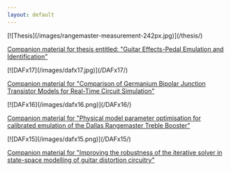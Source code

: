 ```yaml
---
layout: default
---
```


<div id="project-box" class="container" markdown="1">
[![Thesis](/images/rangemaster-measurement-242px.jpg)](/thesis/)

[Companion material for thesis entitled: "Guitar Effects-Pedal Emulation and Identification"](/DAFx17/)
</div>

<div id="project-box" class="container" markdown="1">
[![DAFx17](/images/dafx17.jpg)](/DAFx17/)

[Companion material for "Comparison of Germanium Bipolar Junction Transistor Models for Real-Time Circuit Simulation"](/DAFx17/)
</div>

<div id="project-box" class="container" markdown="1">
[![DAFx16](/images/dafx16.png)](/DAFx16/)

[Companion material for "Physical model parameter optimisation for calibrated emulation of the Dallas Rangemaster Treble Booster"](/DAFx16/)
</div>

<div id="project-box-last" class="container" markdown="1">
[![DAFx15](/images/dafx15.png)](/DAFx15/)

[Companion material for "Improving the robustness of the iterative solver in state-space modelling of guitar distortion circuitry"](/DAFx15/)
</div>
